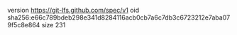 version https://git-lfs.github.com/spec/v1
oid sha256:e66c789bdeb298e341d8284116acb0cb7a6c7db3c6723212e7aba079f5c8e864
size 231
